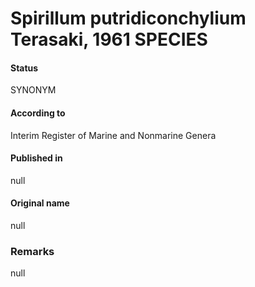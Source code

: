 # Spirillum putridiconchylium Terasaki, 1961 SPECIES

#### Status
SYNONYM

#### According to
Interim Register of Marine and Nonmarine Genera

#### Published in
null

#### Original name
null

### Remarks
null